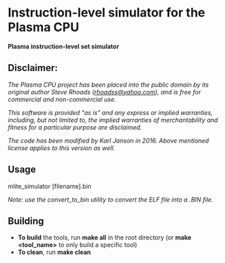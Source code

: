 # Instruction-level simulator for the Plasma CPU

**Plasma instruction-level set simulator**

## Disclaimer:
_The Plasma CPU project has been placed into the public domain by its original author
Steve Rhoads (rhoadss@yahoo.com), and is free for commercial and non-commercial use._

_This software is provided "as is" and any express or implied warranties, including,
but not limited to, the implied warranties of merchantability and fitness for a
particular purpose are disclaimed._


_The code has been modified by Karl Janson in 2016. Above mentioned license applies
to this version as well._

## Usage
mlite_simulator [filename].bin

_Note: use the convert_to_bin utility to convert the ELF file into a .BIN file._


## Building
* **To build** the tools, run __make all__ in the root directory (or __make <tool_name>__ to only build a specific tool)
* **To clean**, run __make clean__
